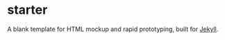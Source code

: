 starter
=======
A blank template for HTML mockup and rapid prototyping, built for [Jekyll](http://jekyllrb.com).